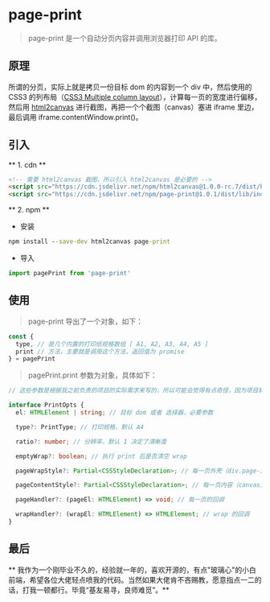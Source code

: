 # page-print
> page-print 是一个自动分页内容并调用浏览器打印 API 的库。

## 原理
所谓的分页，实际上就是拷贝一份目标 dom 的内容到一个 div 中，然后使用的 CSS3 的列布局（[CSS3 Multiple column layout](https://developer.mozilla.org/zh-cn/docs/web/css/columns)），计算每一页的宽度进行偏移，然后用 [html2canvas](http://html2canvas.hertzen.com/) 进行截图，再把一个个截图（canvas）塞进 iframe 里边，最后调用 iframe.contentWindow.print()。

## 引入
** 1. cdn **
``` html
<!-- 需要 html2canvas 截图，所以引入 html2canvas 是必要的 -->
<script src="https://cdn.jsdelivr.net/npm/html2canvas@1.0.0-rc.7/dist/html2canvas.min.js"></script>
<script src="https://cdn.jsdelivr.net/npm/page-print@1.0.1/dist/lib/index.min.js"></script>
```
** 2. npm **
 - 安装
 ``` cmd
 npm install --save-dev html2canvas page-print
 ```
 - 导入
 ``` javascript
 import pagePrint from 'page-print'
 ```

## 使用
> page-print 导出了一个对象，如下：

``` javascript
const {
  type, // 是几个内置的打印纸规格数组 [ A1, A2, A3, A4, A5 ]
  print // 方法，主要就是调用这个方法，返回值为 promise
} = pagePrint
```
> pagePrint.print 参数为对象，具体如下：

``` typescript
// 这些参数是根据我之前负责的项目的实际需求来写的，所以可能会觉得有点奇怪，因为项目需求就很奇怪

interface PrintOpts {
  el: HTMLElement | string; // 目标 dom 或者 选择器，必要参数

  type?: PrintType; // 打印规格，默认 A4

  ratio?: number; // 分辨率，默认 1 决定了清晰度

  emptyWrap?: boolean; // 执行 print 后是否清空 wrap

  pageWrapStyle?: Partial<CSSStyleDeclaration>; // 每一页外壳（div.page-item）的样式（可以加点内边距或者边框 e.g. { padding: '2px', border: '2px solid #333' }）

  pageContentStyle?: Partial<CSSStyleDeclaration>; // 每一页内容（canvas）的样式

  pageHandler?: (pageEl: HTMLElement) => void; // 每一页的回调

  wrapHandler?: (wrapEl: HTMLElement) => HTMLElement; // wrap 的回调
}
```

## 最后
** 我作为一个刚毕业不久的，经验就一年的，喜欢开源的，有点"玻璃心"的小白前端，希望各位大佬轻点喷我的代码。当然如果大佬肯不吝赐教，愿意指点一二的话，打我一顿都行。毕竟“基友易寻，良师难觅”。**
